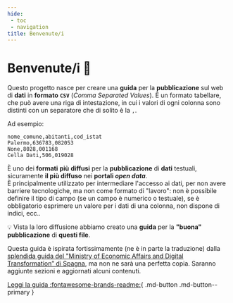 ```yaml
---
hide:
 - toc
 - navigation
title: Benvenute/i
---
```


# Benvenute/i 👋

Questo progetto nasce per creare una **guida** per la **pubblicazione** sul web di **dati** in **formato** **`CSV`** (*Comma Separated Values*). È un formato tabellare, che può avere una riga di intestazione, in cui i valori di ogni colonna sono distinti con un separatore che di solito è la `,`.

Ad esempio:

```
nome_comune,abitanti,cod_istat
Palermo,636783,082053
None,8028,001168
Cella Dati,506,019028
```

È uno dei **formati** **più** **diffusi** per la **pubblicazione** di **dati** testuali, sicuramente **il più diffuso** nei **portali *open data***.<br>È principalmente utilizzato per intermediare l'accesso ai dati, per non avere barriere tecnologiche, ma non come formato di "lavoro": non è possibile definire il tipo di campo (se un campo è numerico o testuale), se è obbligatorio esprimere un valore per i dati di una colonna, non dispone di indici, ecc..

💡 Vista la loro diffusione abbiamo creato una **guida** per la **"buona" pubblicazione** di **questi file**.

Questa guida è ispirata fortissimamente (ne è in parte la traduzione) dalla [splendida guida del "Ministry of Economic Affairs and Digital Transformation” di Spagna](https://datos.gob.es/en/documentacion/guia-practica-para-la-publicacion-de-datos-tabulares-en-archivos-csv), ma non ne sarà una perfetta copia. Saranno aggiunte sezioni e aggiornati alcuni contenuti.

[Leggi la guida :fontawesome-brands-readme:](guida/index.md){ .md-button .md-button--primary }
